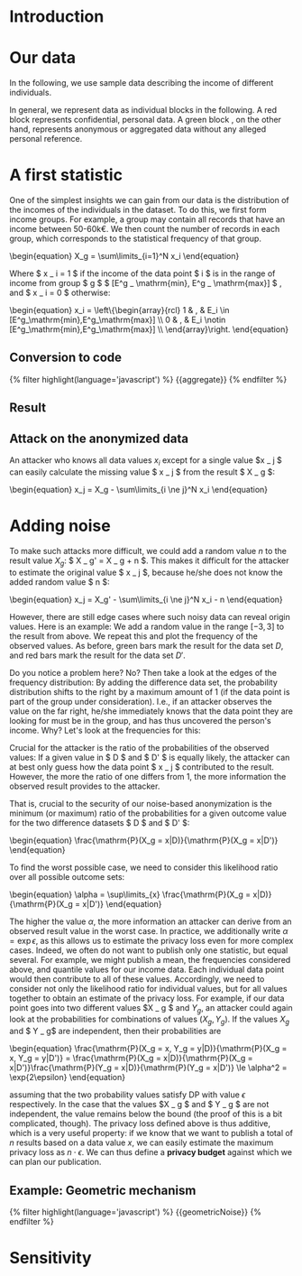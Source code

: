 # Introduction

<script>
  translations = {{site.translations.intro|tojson}};
  language = '{{lang}}'
</script>


# Our data

In the following, we use sample data describing the income of different individuals.

<div id="table" data-render="DataTable([...this.data.slice(0,10),{name: '...', income: '...'}])">
</div>

In general, we represent data as individual blocks in the following. A red block <span data-render="Cube({color: 'red', size: 'xs'})"></span> represents confidential, personal data. A green block <span data-render="Cube({color: 'green', size: 'xs'})"></span>, on the other hand, represents anonymous or aggregated data without any alleged personal reference.


<div id="cubes" data-render="DataCubes(data)">
</div>


<script type="module">
  import { renderAll } from '{{"js/render.js"|file}}';
  import { random } from '{{"js/stats.js"|file}}';
  import { DataTable, DataCubes, Cube, ResultBoxes } from '{{"js/sites/intro.js"|file}}';
const firstNames = ['James', 'Robert', 'John', 'Michael', 'Joseph', 'Mary', 'Patricia', 'Jennifer', 'Linda', 'Elizabeth', 'Andreas', 'Christian', 'Thomas', 'Lukas', 'Tristan', 'Isolde', 'Wolfgang', 'Herbert', 'Brunhile']
const lastNames = ['Meier', 'Müller', 'Schmidt', 'Kachelmann','Weintraut', 'Schwarz', 'Manning', 'Johnson', 'Biden', 'Maurer', 'Kemmerling', 'Gott', 'Liefers', 'Duchrow', 'Lohse']
const zipCodes = ['66606', '72070', '80331', '10625', '54315', '12421', '92151']
const randomName = () => `${firstNames[random(firstNames.length)]} ${lastNames[random(lastNames.length)]}`
const randomZipCode = () => zipCodes[random(zipCodes.length)]
const randomAge = () => 24+random(40)
const randomIncome = (age) => 31000+age*500+random(1000)*10-random(1000)*10

  const data = []

  for(let i=0;i<200;i++){
    const age = randomAge()
    data.push({
      income: randomIncome(age),
      name: randomName(),
      age: age,
      zipCode: randomZipCode(),
    })
  }

  const differencePoint = data[random(data.length)]
  const minIncome = Math.floor(differencePoint.income/10000)*10000

  window.dp = {
    differencePoint: differencePoint,
    incomeGroup: {
      min: minIncome,
      max: minIncome+10000,
    },
    data: data,
    dataD: data.filter(row => row !== differencePoint)
  }

  renderAll({DataTable, DataCubes, Cube, ResultBoxes, data})

</script>



# A first statistic

One of the simplest insights we can gain from our data is the distribution of the incomes of the individuals in the dataset. To do this, we first form income groups. For example, a group may contain all records that have an income between 50-60k€. We then count the number of records in each group, which corresponds to the statistical frequency of that group.

<div>
  \begin{equation}
  X_g = \sum\limits_{i=1}^N x_i
  \end{equation}
</div>


Where $ x _ i = 1 $ if the income of the data point $ i $ is in the range of income from group $ g $ $ [E^g _ \mathrm{min}, E^g _ \mathrm{max}] $ , and $ x _ i = 0 $ otherwise:

<div>
  \begin{equation}
  x_i = \left\{\begin{array}{rcl}
  1 & , & E_i \in [E^g_\mathrm{min},E^g_\mathrm{max}] \\
  0 & , & E_i \notin [E^g_\mathrm{min},E^g_\mathrm{max}] \\
  \end{array}\right.
  \end{equation}
</div>


## Conversion to code

<script type="module">

  {% set aggregate -%}
    const { dp } = window;
    const { data, dataD, incomeGroup } = dp;
    // {{'intro.exact.calculate-frequencies'|translate}}
    const frequency = (d) => 
      d.filter(row => row.income >= incomeGroup.min
                   && row.income < incomeGroup.max).length
    // {{'intro.exact.store-value'|translate}}
    dp.exact = {
      count: frequency(data),
      countD: frequency(dataD),
    }
  {% endset -%}

  {{aggregate}}
</script>


<div class="highlight">
{% filter highlight(language='javascript') %}
{{aggregate}}
{% endfilter %}
</div>


## Result

<div class="chart box" id="result-exact">
</div>
<script type="module">
  import { barChart } from '{{"js/plotting.js"|file}}';
  const { dp } = window;
  const left = Math.max(0, dp.exact.count - 20)
  const right = Math.max(0, dp.exact.count + 20)
  const values = []
  const ticks = []
  for(let i=left;i<=right;i++){
    values.push(0)
    ticks.push(i)
  }
  barChart("result-exact", [values], {xTicks: ticks,blocks: [{x: dp.exact.count, class: 'is-green'}, {x: dp.exact.countD, class: 'is-red'}], height: 50});
</script>


## Attack on the anonymized data

An attacker who knows all data values $x _ i$ except for a single value $x _ j $ can easily calculate the missing value $ x _ j $ from the result $ X _ g $:

<div>
  \begin{equation}
  x_j = X_g - \sum\limits_{i \ne j}^N x_i
  \end{equation}
</div>


# Adding noise

To make such attacks more difficult, we could add a random value $n$ to the result value $X_g$: $ X _ g' = X _ g + n $. This makes it difficult for the attacker to estimate the original value $ x _ j $, because he/she does not know the added random value $ n $:

<div>
  \begin{equation}
  x_j = X_g' - \sum\limits_{i \ne j}^N x_i - n
  \end{equation}
</div>


However, there are still edge cases where such noisy data can reveal origin values. Here is an example: We add a random value in the range $[-3, 3]$ to the result from above. We repeat this and plot the frequency of the observed values. As before, green bars mark the result for the data set $D$, and red bars mark the result for the data set $D'$.

<div class="chart box" id="result-with-noise">
</div>
<script type="module">
  import { FrequencyTable } from '{{"js/sites/intro.js"|file}}';
  import { render } from '{{"js/render.js"|file}}';
  import { barChart } from '{{"js/plotting.js"|file}}';
  import { random } from '{{"js/stats.js"|file}}';
  const { dp } = window;
  const left = Math.max(0, dp.exact.count - 20)
  const right = Math.max(0, dp.exact.count + 20)
  const values = []
  const valuesD = []
  const ticks = []
  for(let i=left;i<=right;i++){
    values.push(0)
    valuesD.push(0)
    ticks.push(i)
  }
  const N = 3
  setInterval(() => {
    let nv, nvD

    const r = () => {
      return random(7)-3
    }

    for(let i=0;i<10;i++){
      nv = r()+dp.exact.count
      values[nv-left] += 1
      nvD = r()+dp.exact.countD
      valuesD[nvD-left] += 1      
    }
    barChart("result-with-noise", [values, valuesD], {classNames: ['is-green', 'is-red'], xTicks: ticks,blocks: [{x: nv, class: 'is-green'}, {x: nvD, class: 'is-red'}], height: 200});
    render(document.getElementById('frequency-table'), FrequencyTable, {values: ticks, frequencies: values, frequenciesD: valuesD})
  }, 500);
</script>


Do you notice a problem here? No? Then take a look at the edges of the frequency distribution: By adding the difference data set, the probability distribution shifts to the right by a maximum amount of 1 (if the data point is part of the group under consideration). I.e., if an attacker observes the value on the far right, he/she immediately knows that the data point they are looking for must be in the group, and has thus uncovered the person's income. Why? Let's look at the frequencies for this:

<div id="frequency-table">
</div>

Crucial for the attacker is the ratio of the probabilities of the observed values: If a given value in $ D $ and $ D' $ is equally likely, the attacker can at best only guess how the data point $ x _ j $ contributed to the result. However, the more the ratio of one differs from 1, the more information the observed result provides to the attacker.

That is, crucial to the security of our noise-based anonymization is the minimum (or maximum) ratio of the probabilities for a given outcome value for the two difference datasets $ D $ and $ D' $:

<div>
\begin{equation}
\frac{\mathrm{P}(X_g = x|D)}{\mathrm{P}(X_g = x|D')}
\end{equation}
</div>


To find the worst possible case, we need to consider this likelihood ratio over all possible outcome sets:

<div>
\begin{equation}
\alpha = \sup\limits_{x} \frac{\mathrm{P}(X_g = x|D)}{\mathrm{P}(X_g = x|D')}
\end{equation}
</div>


The higher the value $\alpha$, the more information an attacker can derive from an observed result value in the worst case. In practice, we additionally write $\alpha = \exp{\epsilon}$, as this allows us to estimate the privacy loss even for more complex cases. Indeed, we often do not want to publish only one statistic, but equal several. For example, we might publish a mean, the frequencies considered above, and quantile values for our income data. Each individual data point would then contribute to all of these values. Accordingly, we need to consider not only the likelihood ratio for individual values, but for all values together to obtain an estimate of the privacy loss. For example, if our data point goes into two different values $X _ g $ and $Y _ g$, an attacker could again look at the probabilities for combinations of values $(X _ g, Y _ g)$. If the values $X _ g$ and $ Y _ g$ are independent, then their probabilities are

<div>
\begin{equation}
\frac{\mathrm{P}(X_g = x, Y_g = y|D)}{\mathrm{P}(X_g = x, Y_g = y|D')} = \frac{\mathrm{P}(X_g = x|D)}{\mathrm{P}(X_g = x|D')}\frac{\mathrm{P}(Y_g = x|D)}{\mathrm{P}(Y_g = x|D')} \le \alpha^2 = \exp{2\epsilon}
\end{equation}
</div>


assuming that the two probability values satisfy DP with value $\epsilon$ respectively. In the case that the values $X _ g $ and $ Y _ g $ are not independent, the value remains below the bound (the proof of this is a bit complicated, though). The privacy loss defined above is thus additive, which is a very useful property: if we know that we want to publish a total of $n$ results based on a data value $x$, we can easily estimate the maximum privacy loss as $n\cdot\epsilon$. We can thus define a **privacy budget** against which we can plan our publication.

## Example: Geometric mechanism

<script type="module">

  {% set geometricNoise -%}

const geometricNoise = (epsilon, symmetric) => {
  let p = Math.exp(-epsilon)
  let pv = Math.random()
  if (pv > p) {
    if (symmetric) {
      if (Math.random() > 0.5)
        return 0
    } else {
      return 0
    }
  }
  if (p < 1e-6) {
    return 0
  }
  pv = Math.random()
  let pe = 1.0 - p + p*pv
  let k = Math.floor(Math.log(1-pe)/Math.log(p))
  if (symmetric && Math.random() < 0.5) {
    return -k
  }
  return k
}

const frequencies = {}
for(let i=0;i<10000;i++){
  let v = geometricNoise(0.5, true);
  if (frequencies[v] === undefined)
    frequencies[v] = 0;
  frequencies[v]++;
}

const { dp } = window;

dp.geometricNoise = geometricNoise;

const sf = Object.entries(frequencies).sort((a, b) => a[0]-b[0]);

import { barChart } from '{{"js/plotting.js"|file}}';

barChart("geometric-noise-example",
    [sf.map(s => s[1])],
    {xTicks: sf.map(s => s[0])});

  {% endset -%}

  {{geometricNoise}}
</script>


<div class="highlight">
{% filter highlight(language='javascript') %}
{{geometricNoise}}
{% endfilter %}
</div>


<div class="chart sick box" id="geometric-noise-example">
</div>


<div class="chart box" id="result-with-geometric-noise">
</div>
<script type="module">
  import { FrequencyTable } from '{{"js/sites/intro.js"|file}}';
  import { render } from '{{"js/render.js"|file}}';
  import { barChart } from '{{"js/plotting.js"|file}}';
  import { random } from '{{"js/stats.js"|file}}';
  const { dp } = window;
  const { geometricNoise } = dp;
  const left = Math.max(0, dp.exact.count - 20)
  const right = Math.max(0, dp.exact.count + 20)
  const values = []
  const valuesD = []
  const ticks = []
  for(let i=left;i<=right;i++){
    values.push(0)
    valuesD.push(0)
    ticks.push(i)
  }
  const N = 3
  const epsilon = 1.0
  setInterval(() => {
    let nv, nvD
    for(let i=0;i<100;i++){
      nv = geometricNoise(epsilon, true)+dp.exact.count
      values[nv-left] += 1
      nvD = geometricNoise(epsilon, true)+dp.exact.countD
      valuesD[nvD-left] += 1      
    }
    barChart("result-with-geometric-noise", [values, valuesD], {classNames: ['is-green', 'is-red'], xTicks: ticks,blocks: [{x: nv, class: 'is-green'}, {x: nvD, class: 'is-red'}], height: 200});
    render(document.getElementById('frequency-table-geometric'), FrequencyTable, {values: ticks, frequencies: values, frequenciesD: valuesD, epsilon: epsilon})
  }, 1000);
</script>


<div id="frequency-table-geometric">
</div>

# Sensitivity


